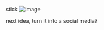 stick
![image](https://github.com/user-attachments/assets/8fb8b8c0-fbac-4948-891a-838fca06f23f)

next idea, turn it into a social media?
